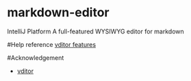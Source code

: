 # markdown-editor
IntelliJ Platform A full-featured WYSIWYG editor for markdown

#Help
reference [vditor features](https://github.com/Vanessa219/vditor/blob/master/README_en_US.md#--features)

#Acknowledgement
* [vditor](https://github.com/Vanessa219/vditor)